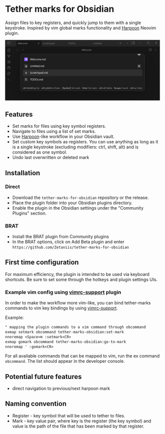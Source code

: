 # Tether marks for Obsidian
Assign files to key registers, and quickly jump to them with a single keystroke. Inspired by vim global marks functionality and [Harpoon](https://github.com/ThePrimeagen/harpoon) Neovim plugin.

![main](https://github.com/Zetaniis/tether-marks-for-obsidian/blob/master/assets/main.png?raw=true)

## Features
- Set marks for files using key symbol registers.
- Navigate to files using a list of set marks.
- Use [Harpoon](https://github.com/ThePrimeagen/harpoon)-like workflow in your Obsidian vault. 
- Set custom key symbols as registers. You can use anything as long as it is a single keystroke (excluding modifiers: ctrl, shift, alt) and is considered as one symbol. 
- Undo last overwritten or deleted mark

## Installation

### Direct
- Download the `tether-marks-for-obsidian` repository or the release.
- Place the plugin folder into your Obsidian plugins directory.
- Enable the plugin in the Obsidian settings under the "Community Plugins" section.

### BRAT
 - Install the BRAT plugin from Community plugins
 - In the BRAT options, click on Add Beta plugin and enter `https://github.com/Zetaniis/tether-marks-for-obsidian`

## First time configuration
For maximum efficiency, the plugin is intended to be used via keyboard shortcuts. Be sure to set some through the hotkeys and plugin settings UIs. 

### Example vim config using [vimrc-support](https://github.com/esm7/obsidian-vimrc-support) plugin
In order to make the workflow more vim-like, you can bind tether-marks commands to vim key bindings by using [vimrc-support](https://github.com/esm7/obsidian-vimrc-support).

Example:
```vimscript
" mapping the plugin commands to a vim command through obcommand
exmap setmark obcommand tether-marks-obsidian:set-mark
nnoremap <Space>m :setmark<CR>
exmap gomark obcommand tether-marks-obsidian:go-to-mark
nnoremap ' :gomark<CR>
```

For all available commands that can be mapped to vim, run the ex command `obcommand`. The list should appear in the developer console.

## Potential future features
- direct navigation to previous/next harpoon mark

## Naming convention
- Register - key symbol that will be used to tether to files. 
- Mark - key value pair, where key is the register (the key symbol) and value is the path of the file that has been marked by that register. 
